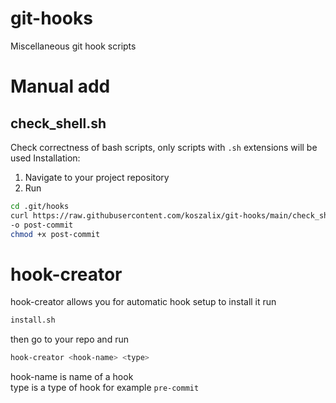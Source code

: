 # git-hooks
Miscellaneous git hook scripts

# Manual add
## check_shell.sh
Check correctness of bash scripts, only scripts with `.sh` extensions will be used
Installation:
1. Navigate to your project repository
2. Run
```bash
cd .git/hooks
curl https://raw.githubusercontent.com/koszalix/git-hooks/main/check_shell.sh \
-o post-commit
chmod +x post-commit
```

# hook-creator
hook-creator allows you for automatic hook setup to install it run 
```bash
install.sh
```
then go to your repo and run 
```bash
hook-creator <hook-name> <type>
```
hook-name is name of a hook  
type is a type of hook for example `pre-commit`

